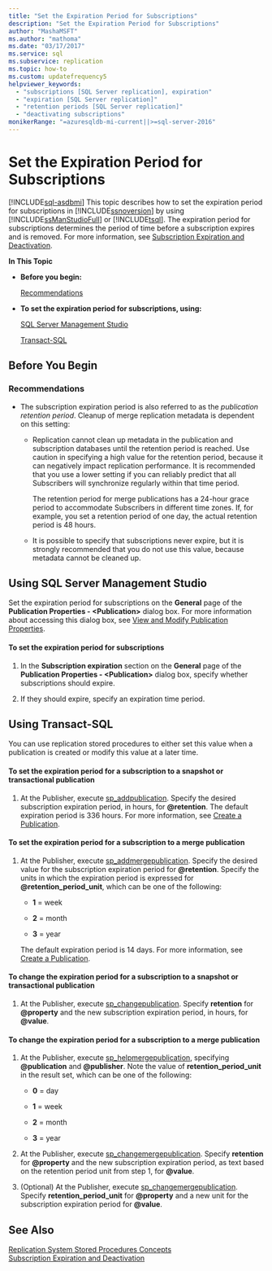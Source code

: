 ```yaml
---
title: "Set the Expiration Period for Subscriptions"
description: "Set the Expiration Period for Subscriptions"
author: "MashaMSFT"
ms.author: "mathoma"
ms.date: "03/17/2017"
ms.service: sql
ms.subservice: replication
ms.topic: how-to
ms.custom: updatefrequency5
helpviewer_keywords:
  - "subscriptions [SQL Server replication], expiration"
  - "expiration [SQL Server replication]"
  - "retention periods [SQL Server replication]"
  - "deactivating subscriptions"
monikerRange: "=azuresqldb-mi-current||>=sql-server-2016"
---
```

# Set the Expiration Period for Subscriptions
[!INCLUDE[sql-asdbmi](../../../includes/applies-to-version/sql-asdbmi.md)]
  This topic describes how to set the expiration period for subscriptions in [!INCLUDE[ssnoversion](../../../includes/ssnoversion-md.md)] by using [!INCLUDE[ssManStudioFull](../../../includes/ssmanstudiofull-md.md)] or [!INCLUDE[tsql](../../../includes/tsql-md.md)]. The expiration period for subscriptions determines the period of time before a subscription expires and is removed. For more information, see [Subscription Expiration and Deactivation](../../../relational-databases/replication/subscription-expiration-and-deactivation.md).  
  
 **In This Topic**  
  
-   **Before you begin:**  
  
     [Recommendations](#Recommendations)  
  
-   **To set the expiration period for subscriptions, using:**  
  
     [SQL Server Management Studio](#SSMSProcedure)  
  
     [Transact-SQL](#TsqlProcedure)  
  
##  <a name="BeforeYouBegin"></a> Before You Begin  
  
###  <a name="Recommendations"></a> Recommendations  
  
-   The subscription expiration period is also referred to as the *publication retention period*. Cleanup of merge replication metadata is dependent on this setting:  
  
    -   Replication cannot clean up metadata in the publication and subscription databases until the retention period is reached. Use caution in specifying a high value for the retention period, because it can negatively impact replication performance. It is recommended that you use a lower setting if you can reliably predict that all Subscribers will synchronize regularly within that time period.  
  
         The retention period for merge publications has a 24-hour grace period to accommodate Subscribers in different time zones. If, for example, you set a retention period of one day, the actual retention period is 48 hours.  
  
    -   It is possible to specify that subscriptions never expire, but it is strongly recommended that you do not use this value, because metadata cannot be cleaned up.  
  
##  <a name="SSMSProcedure"></a> Using SQL Server Management Studio  
 Set the expiration period for subscriptions on the **General** page of the **Publication Properties - \<Publication>** dialog box. For more information about accessing this dialog box, see [View and Modify Publication Properties](../../../relational-databases/replication/publish/view-and-modify-publication-properties.md).  
  
#### To set the expiration period for subscriptions  
  
1.  In the **Subscription expiration** section on the **General** page of the **Publication Properties - \<Publication>** dialog box, specify whether subscriptions should expire.  
  
2.  If they should expire, specify an expiration time period.  
  
##  <a name="TsqlProcedure"></a> Using Transact-SQL  
 You can use replication stored procedures to either set this value when a publication is created or modify this value at a later time.  
  
#### To set the expiration period for a subscription to a snapshot or transactional publication  
  
1.  At the Publisher, execute [sp_addpublication](../../../relational-databases/system-stored-procedures/sp-addpublication-transact-sql.md). Specify the desired subscription expiration period, in hours, for **\@retention**. The default expiration period is 336 hours. For more information, see [Create a Publication](../../../relational-databases/replication/publish/create-a-publication.md).  
  
#### To set the expiration period for a subscription to a merge publication  
  
1.  At the Publisher, execute [sp_addmergepublication](../../../relational-databases/system-stored-procedures/sp-addmergepublication-transact-sql.md). Specify the desired value for the subscription expiration period for **\@retention**. Specify the units in which the expiration period is expressed for **\@retention_period_unit**, which can be one of the following:  
  
    -   **1** = week  
  
    -   **2** = month  
  
    -   **3** = year  
  
     The default expiration period is 14 days. For more information, see [Create a Publication](../../../relational-databases/replication/publish/create-a-publication.md).  
  
#### To change the expiration period for a subscription to a snapshot or transactional publication  
  
1.  At the Publisher, execute [sp_changepublication](../../../relational-databases/system-stored-procedures/sp-changepublication-transact-sql.md). Specify **retention** for **\@property** and the new subscription expiration period, in hours, for **\@value**.  
  
#### To change the expiration period for a subscription to a merge publication  
  
1.  At the Publisher, execute [sp_helpmergepublication](../../../relational-databases/system-stored-procedures/sp-helpmergepublication-transact-sql.md), specifying **\@publication** and **\@publisher**. Note the value of **retention_period_unit** in the result set, which can be one of the following:  
  
    -   **0** = day  
  
    -   **1** = week  
  
    -   **2** = month  
  
    -   **3** = year  
  
2.  At the Publisher, execute [sp_changemergepublication](../../../relational-databases/system-stored-procedures/sp-changemergepublication-transact-sql.md). Specify **retention** for **\@property** and the new subscription expiration period, as text based on the retention period unit from step 1, for **\@value**.  
  
3.  (Optional) At the Publisher, execute [sp_changemergepublication](../../../relational-databases/system-stored-procedures/sp-changemergepublication-transact-sql.md). Specify **retention_period_unit** for **\@property** and a new unit for the subscription expiration period for **\@value**.  
  
## See Also  
 [Replication System Stored Procedures Concepts](../../../relational-databases/replication/concepts/replication-system-stored-procedures-concepts.md)   
 [Subscription Expiration and Deactivation](../../../relational-databases/replication/subscription-expiration-and-deactivation.md)  
  
  
